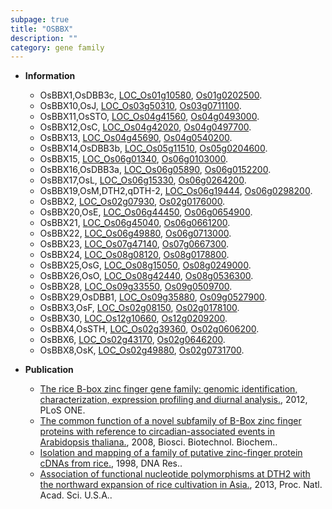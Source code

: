 ```yaml
---
subpage: true
title: "OSBBX"
description: ""
category: gene family
---
```


* **Information**  
    + OsBBX1,OsDBB3c, [LOC_Os01g10580](http://rice.plantbiology.msu.edu/cgi-bin/ORF_infopage.cgi?orf=LOC_Os01g10580), [Os01g0202500](http://rapdb.dna.affrc.go.jp/viewer/gbrowse_details/irgsp1?name=Os01g0202500).
    + OsBBX10,OsJ, [LOC_Os03g50310](http://rice.plantbiology.msu.edu/cgi-bin/ORF_infopage.cgi?orf=LOC_Os03g50310), [Os03g0711100](http://rapdb.dna.affrc.go.jp/viewer/gbrowse_details/irgsp1?name=Os03g0711100).
    + OsBBX11,OsSTO, [LOC_Os04g41560](http://rice.plantbiology.msu.edu/cgi-bin/ORF_infopage.cgi?orf=LOC_Os04g41560), [Os04g0493000](http://rapdb.dna.affrc.go.jp/viewer/gbrowse_details/irgsp1?name=Os04g0493000).
    + OsBBX12,OsC, [LOC_Os04g42020](http://rice.plantbiology.msu.edu/cgi-bin/ORF_infopage.cgi?orf=LOC_Os04g42020), [Os04g0497700](http://rapdb.dna.affrc.go.jp/viewer/gbrowse_details/irgsp1?name=Os04g0497700).
    + OsBBX13, [LOC_Os04g45690](http://rice.plantbiology.msu.edu/cgi-bin/ORF_infopage.cgi?orf=LOC_Os04g45690), [Os04g0540200](http://rapdb.dna.affrc.go.jp/viewer/gbrowse_details/irgsp1?name=Os04g0540200).
    + OsBBX14,OsDBB3b, [LOC_Os05g11510](http://rice.plantbiology.msu.edu/cgi-bin/ORF_infopage.cgi?orf=LOC_Os05g11510), [Os05g0204600](http://rapdb.dna.affrc.go.jp/viewer/gbrowse_details/irgsp1?name=Os05g0204600).
    + OsBBX15, [LOC_Os06g01340](http://rice.plantbiology.msu.edu/cgi-bin/ORF_infopage.cgi?orf=LOC_Os06g01340), [Os06g0103000](http://rapdb.dna.affrc.go.jp/viewer/gbrowse_details/irgsp1?name=Os06g0103000).
    + OsBBX16,OsDBB3a, [LOC_Os06g05890](http://rice.plantbiology.msu.edu/cgi-bin/ORF_infopage.cgi?orf=LOC_Os06g05890), [Os06g0152200](http://rapdb.dna.affrc.go.jp/viewer/gbrowse_details/irgsp1?name=Os06g0152200).
    + OsBBX17,OsL, [LOC_Os06g15330](http://rice.plantbiology.msu.edu/cgi-bin/ORF_infopage.cgi?orf=LOC_Os06g15330), [Os06g0264200](http://rapdb.dna.affrc.go.jp/viewer/gbrowse_details/irgsp1?name=Os06g0264200).
    + OsBBX19,OsM,DTH2,qDTH-2, [LOC_Os06g19444](http://rice.plantbiology.msu.edu/cgi-bin/ORF_infopage.cgi?orf=LOC_Os06g19444), [Os06g0298200](http://rapdb.dna.affrc.go.jp/viewer/gbrowse_details/irgsp1?name=Os06g0298200).
    + OsBBX2, [LOC_Os02g07930](http://rice.plantbiology.msu.edu/cgi-bin/ORF_infopage.cgi?orf=LOC_Os02g07930), [Os02g0176000](http://rapdb.dna.affrc.go.jp/viewer/gbrowse_details/irgsp1?name=Os02g0176000).
    + OsBBX20,OsE, [LOC_Os06g44450](http://rice.plantbiology.msu.edu/cgi-bin/ORF_infopage.cgi?orf=LOC_Os06g44450), [Os06g0654900](http://rapdb.dna.affrc.go.jp/viewer/gbrowse_details/irgsp1?name=Os06g0654900).
    + OsBBX21, [LOC_Os06g45040](http://rice.plantbiology.msu.edu/cgi-bin/ORF_infopage.cgi?orf=LOC_Os06g45040), [Os06g0661200](http://rapdb.dna.affrc.go.jp/viewer/gbrowse_details/irgsp1?name=Os06g0661200).
    + OsBBX22, [LOC_Os06g49880](http://rice.plantbiology.msu.edu/cgi-bin/ORF_infopage.cgi?orf=LOC_Os06g49880), [Os06g0713000](http://rapdb.dna.affrc.go.jp/viewer/gbrowse_details/irgsp1?name=Os06g0713000).
    + OsBBX23, [LOC_Os07g47140](http://rice.plantbiology.msu.edu/cgi-bin/ORF_infopage.cgi?orf=LOC_Os07g47140), [Os07g0667300](http://rapdb.dna.affrc.go.jp/viewer/gbrowse_details/irgsp1?name=Os07g0667300).
    + OsBBX24, [LOC_Os08g08120](http://rice.plantbiology.msu.edu/cgi-bin/ORF_infopage.cgi?orf=LOC_Os08g08120), [Os08g0178800](http://rapdb.dna.affrc.go.jp/viewer/gbrowse_details/irgsp1?name=Os08g0178800).
    + OsBBX25,OsG, [LOC_Os08g15050](http://rice.plantbiology.msu.edu/cgi-bin/ORF_infopage.cgi?orf=LOC_Os08g15050), [Os08g0249000](http://rapdb.dna.affrc.go.jp/viewer/gbrowse_details/irgsp1?name=Os08g0249000).
    + OsBBX26,OsO, [LOC_Os08g42440](http://rice.plantbiology.msu.edu/cgi-bin/ORF_infopage.cgi?orf=LOC_Os08g42440), [Os08g0536300](http://rapdb.dna.affrc.go.jp/viewer/gbrowse_details/irgsp1?name=Os08g0536300).
    + OsBBX28, [LOC_Os09g33550](http://rice.plantbiology.msu.edu/cgi-bin/ORF_infopage.cgi?orf=LOC_Os09g33550), [Os09g0509700](http://rapdb.dna.affrc.go.jp/viewer/gbrowse_details/irgsp1?name=Os09g0509700).
    + OsBBX29,OsDBB1, [LOC_Os09g35880](http://rice.plantbiology.msu.edu/cgi-bin/ORF_infopage.cgi?orf=LOC_Os09g35880), [Os09g0527900](http://rapdb.dna.affrc.go.jp/viewer/gbrowse_details/irgsp1?name=Os09g0527900).
    + OsBBX3,OsF, [LOC_Os02g08150](http://rice.plantbiology.msu.edu/cgi-bin/ORF_infopage.cgi?orf=LOC_Os02g08150), [Os02g0178100](http://rapdb.dna.affrc.go.jp/viewer/gbrowse_details/irgsp1?name=Os02g0178100).
    + OsBBX30, [LOC_Os12g10660](http://rice.plantbiology.msu.edu/cgi-bin/ORF_infopage.cgi?orf=LOC_Os12g10660), [Os12g0209200](http://rapdb.dna.affrc.go.jp/viewer/gbrowse_details/irgsp1?name=Os12g0209200).
    + OsBBX4,OsSTH, [LOC_Os02g39360](http://rice.plantbiology.msu.edu/cgi-bin/ORF_infopage.cgi?orf=LOC_Os02g39360), [Os02g0606200](http://rapdb.dna.affrc.go.jp/viewer/gbrowse_details/irgsp1?name=Os02g0606200).
    + OsBBX6, [LOC_Os02g43170](http://rice.plantbiology.msu.edu/cgi-bin/ORF_infopage.cgi?orf=LOC_Os02g43170), [Os02g0646200](http://rapdb.dna.affrc.go.jp/viewer/gbrowse_details/irgsp1?name=Os02g0646200).
    + OsBBX8,OsK, [LOC_Os02g49880](http://rice.plantbiology.msu.edu/cgi-bin/ORF_infopage.cgi?orf=LOC_Os02g49880), [Os02g0731700](http://rapdb.dna.affrc.go.jp/viewer/gbrowse_details/irgsp1?name=Os02g0731700).

* **Publication**  
    + [The rice B-box zinc finger gene family: genomic identification, characterization, expression profiling and diurnal analysis.](http://www.ncbi.nlm.nih.gov/pubmed?term=The+rice+B-box+zinc+finger+gene+family:+genomic+identification,+characterization,+expression+profiling+and+diurnal+analysis.%5BTitle%5D), 2012, PLoS ONE.
    + [The common function of a novel subfamily of B-Box zinc finger proteins with reference to circadian-associated events in Arabidopsis thaliana.](http://www.ncbi.nlm.nih.gov/pubmed?term=The+common+function+of+a+novel+subfamily+of+B-Box+zinc+finger+proteins+with+reference+to+circadian-associated+events+in+Arabidopsis+thaliana.%5BTitle%5D), 2008, Biosci. Biotechnol. Biochem..
    + [Isolation and mapping of a family of putative zinc-finger protein cDNAs from rice.](http://www.ncbi.nlm.nih.gov/pubmed?term=Isolation+and+mapping+of+a+family+of+putative+zinc-finger+protein+cDNAs+from+rice.%5BTitle%5D), 1998, DNA Res..
    + [Association of functional nucleotide polymorphisms at DTH2 with the northward expansion of rice cultivation in Asia.](http://www.ncbi.nlm.nih.gov/pubmed?term=Association+of+functional+nucleotide+polymorphisms+at+DTH2+with+the+northward+expansion+of+rice+cultivation+in+Asia.%5BTitle%5D), 2013, Proc. Natl. Acad. Sci. U.S.A..



